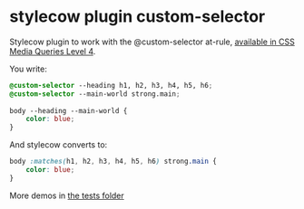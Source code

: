 # stylecow plugin custom-selector

Stylecow plugin to work with the @custom-selector at-rule, [available in CSS Media Queries Level 4](http://dev.w3.org/csswg/css-extensions/#custom-selectors).

You write:

```css
@custom-selector --heading h1, h2, h3, h4, h5, h6;
@custom-selector --main-world strong.main;
 
body --heading --main-world {
	color: blue;
}
```

And stylecow converts to:

```css
body :matches(h1, h2, h3, h4, h5, h6) strong.main {
	color: blue;
}
```

More demos in [the tests folder](https://github.com/stylecow/stylecow-plugin-custom-selector/tree/master/tests/cases)
